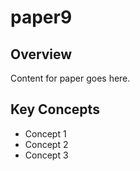 # paper9

## Overview

Content for paper goes here.

## Key Concepts

- Concept 1
- Concept 2
- Concept 3
